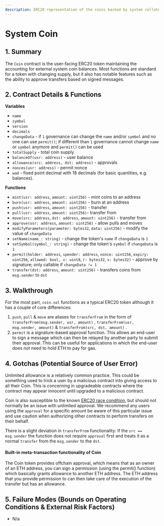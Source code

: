 ```yaml
---
description: ERC20 representation of the coins backed by system collateral
---
```


# System Coin

## 1. Summary <a id="1-introduction-summary"></a>

The `Coin` contract is the user-facing ERC20 token maintaining the accounting for external system coin balances. Most functions are standard for a token with changing supply, but it also has notable features such as the ability to approve transfers based on signed messages.

## 2. Contract Details & Functions <a id="2-contract-details"></a>

**Variables**

* `name`
* `symbol`
* `version`
* `decimals`
* `changeData` - if `1` governance can change the `name` and/or `symbol` and no one can use `permit()`; if different than `1` governance cannot change `name` or `symbol` anymore and `permit()` can be used
* `totalSupply` - total coin supply
* `balanceOf(usr: address)` - user balance
* `allowance(src: address, dst: address)` - approvals
* `nonces(usr: address)` - permit nonce
* `wad` - fixed point decimal with 18 decimals \(for basic quantities, e.g. balances\).

**Functions**

* `mint(usr: address`, `amount: uint256)` - mint coins to an address
* `burn(usr: address`, `amount: uint256)` - burn at an address
* `push(usr: address`, `amount: uint256)` - transfer
* `pull(usr: address`, `amount: uint256)`- transfer from
* `move(src: address`, `dst: address`, `amount: uint256)` - transfer from
* `approve(usr: address`, `amount: uint256)` - allow pulls and moves
* `modifyParameters(parameter: bytes32`, `data: uint256)` - modify the value of `changeData`
* `setName(name_: string)` - change the token's `name` if `changeData` is `1`
* `setSymbol(symbol_: string)` - change the token's `symbol` if `changeData` is `1`
* `permit(holder: address`, `spender: address`, `nonce: uint256`, `expiry: uint256`, `allowed: bool, v: uint8`, `r: bytes32`, `s: bytes32)` - approve by signature; only callable if `changeData != 1`
* `transfer(dst: address`, `amount: uint256)` - transfers coins from `msg.sender` to `dst`

## 3. Walkthrough <a id="3-key-mechanisms-and-concepts"></a>

For the most part, `coin.sol` functions as a typical ERC20 token although it has a couple of core differences:

1. `push`, `pull` & `move` are aliases for `transferFrom` in the form of `transferFrom(msg.sender, usr, amount)` , `transferFrom(usr, msg.sender, amount)` & `transferFrom(src, dst, amount)` .
2. `permit` is a signature-based approval function. This allows an end-user to sign a message which can then be relayed by another party to submit their approval. This can be useful for applications in which the end-user does not need to hold ETH to pay for gas.

## 4. Gotchas (Potential Source of User Error) <a id="4-gotchas"></a>

Unlimited allowance is a relatively common practice. This could be something used to trick a user by a malicious contract into giving access to all their Coin. This is concerning in upgradeable contracts where the contract may appear innocent until upgraded to a malicious contract.

Coin is also susceptible to the known [ERC20 race condition](https://github.com/0xProject/0x-monorepo/issues/850), but should not normally be an issue with unlimited approval. We recommend any users using the `approval` for a specific amount be aware of this particular issue and use caution when authorizing other contracts to perform transfers on their behalf.

There is a slight deviation in `transferFrom` functionality: If the `src == msg.sender` the function does not require `approval` first and treats it as a normal `transfer` from the `msg.sender` to the `dst`.

#### Built-in meta-transaction functionality of Coin

The Coin token provides offchain approval, which means that as an owner of an ETH address, you can sign a permission (using the permit() function) which basically grants allowance to another ETH address. The ETH address that you provide permission to can then take care of the execution of the transfer but has an allowance.

## 5. Failure Modes (Bounds on Operating Conditions & External Risk Factors) <a id="5-failure-modes"></a>

* N/a

